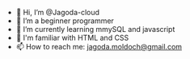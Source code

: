 - 👋 Hi, I’m @Jagoda-cloud
- 👀 I’m a beginner programmer
- 🌱 I’m currently learning mmySQL and javascript
- 💞️ I'm familiar with HTML and CSS
- 📫 How to reach me: jagoda.moldoch@gmail.com

<!---
Jagoda-cloud/Jagoda-cloud is a ✨ special ✨ repository because its `README.md` (this file) appears on your GitHub profile.
You can click the Preview link to take a look at your changes.
--->
